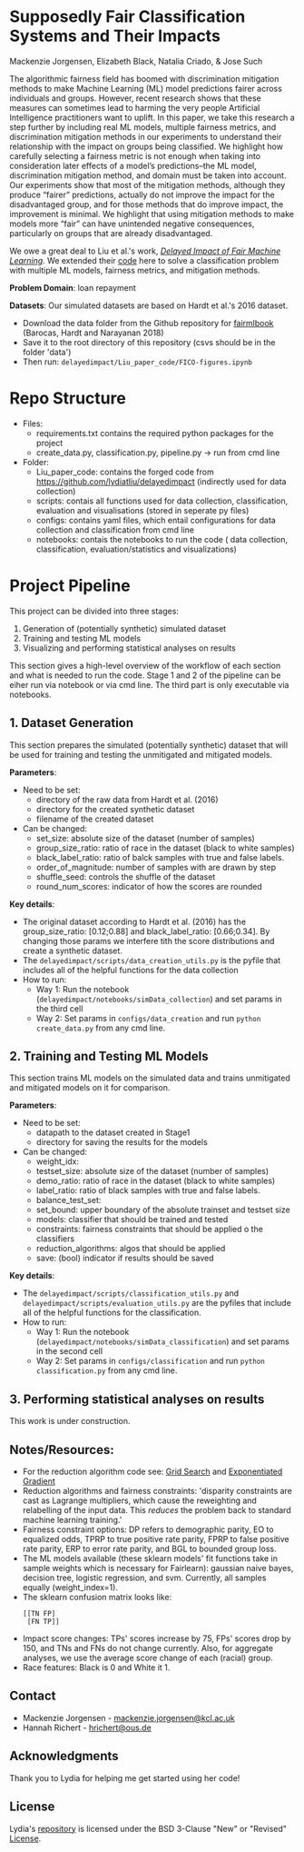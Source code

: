 # Supposedly Fair Classification Systems and Their Impacts
Mackenzie Jorgensen, Elizabeth Black, Natalia Criado, & Jose Such

The algorithmic fairness field has boomed with discrimination mitigation methods to make Machine Learning (ML) model
predictions fairer across individuals and groups. However, recent research shows that these measures can sometimes lead
to harming the very people Artificial Intelligence practitioners want to uplift. In this paper, we take this research a step
further by including real ML models, multiple fairness metrics, and discrimination mitigation methods in our experiments to
understand their relationship with the impact on groups being classified. We highlight how carefully selecting a fairness
metric is not enough when taking into consideration later effects of a model’s predictions–the ML model, discrimination
mitigation method, and domain must be taken into account. Our experiments show that most of the mitigation methods,
although they produce “fairer” predictions, actually do not improve the impact for the disadvantaged group, and for those
methods that do improve impact, the improvement is minimal. We highlight that using mitigation methods to make models
more “fair” can have unintended negative consequences, particularly on groups that are already disadvantaged.

We owe a great deal to Liu et al.'s work, [*Delayed Impact of Fair Machine Learning*](https://arxiv.org/abs/1803.04383). We extended their [code](https://github.com/lydiatliu/delayedimpact) here to solve a classification problem with 
multiple ML models, fairness metrics, and mitigation methods. 

**Problem Domain**: loan repayment

**Datasets**:
Our simulated datasets are based on Hardt et al.'s 2016 dataset. 
- Download the data folder from the Github repository for [fairmlbook](https://github.com/fairmlbook/fairmlbook.github.io/tree/master/code/creditscore) (Barocas, Hardt and Narayanan 2018)
- Save it to the root directory of this repository (csvs should be in the folder 'data')
- Then run: ```delayedimpact/Liu_paper_code/FICO-figures.ipynb```

# Repo Structure
 - Files:
    - requirements.txt contains the required python packages for the project
    - create_data.py, classification.py, pipeline.py -> run from cmd line
 - Folder:
    - Liu_paper_code: contains the forged code from https://github.com/lydiatliu/delayedimpact (indirectly used for data collection)
    - scripts: contais all functions used for data collection, classification, evaluation and visualisations (stored in seperate py files)
    - configs: contains yaml files, which entail configurations for data collection and classification from cmd line
    - notebooks: contais the notebooks to run the code ( data collection, classification, evaluation/statistics and visualizations)

# Project Pipeline

This project can be divided into three stages:
1. Generation of (potentially synthetic) simulated dataset
2. Training and testing ML models
3. Visualizing and performing statistical analyses on results

This section gives a high-level overview of the workflow of each section and what is needed to run the code.
Stage 1 and 2 of the pipeline can be eiher run via notebook or via cmd line. The third part is only executable via notebooks.

## 1. Dataset Generation

This section prepares the simulated (potentially synthetic) dataset that will be used for training and testing the unmitigated and mitigated models. 

**Parameters**:
- Need to be set:
  - directory of the raw data from Hardt et al. (2016)
  - directory for the created synthetic dataset
  - filename of the created dataset
- Can be changed:
  - set_size: absolute size of the dataset (number of samples)
  - group_size_ratio: ratio of race in the dataset (black to white samples)
  - black_label_ratio: ratio of balck samples with true and false labels.
  - order_of_magnitude: number of samples with are drawn by step
  - shuffle_seed: controls the shuffle of the dataset
  - round_num_scores: indicator of how the scores are rounded
  
**Key details**:
- The original dataset according to Hardt et al. (2016) has the group_size_ratio: [0.12;0.88] and black_label_ratio: [0.66;0.34]. 
  By changing those params we interfere tith the score distributions and create a synthetic dataset.
- The ```delayedimpact/scripts/data_creation_utils.py``` is the pyfile that includes all of the helpful functions for the data collection
- How to run:
  - Way 1: Run the notebook (```delayedimpact/notebooks/simData_collection```) and set params in the third cell
  - Way 2: Set params in ```configs/data_creation``` and run ```python create_data.py``` from any cmd line.


## 2. Training and Testing ML Models

This section trains ML models on the simulated data and trains unmitigated and mitigated models on it for comparison. 

**Parameters**:
- Need to be set:
  - datapath to the dataset created in Stage1
  - directory for saving the results for the models
- Can be changed:
  - weight_idx:
  - testset_size: absolute size of the dataset (number of samples)
  - demo_ratio: ratio of race in the dataset (black to white samples)
  - label_ratio: ratio of black samples with true and false labels.
  - balance_test_set: 
  - set_bound: upper boundary of the absolute trainset and testset size
  - models: classifier that should be trained and tested
  - constraints: fairness constraints that should be applied o the classifiers
  - reduction_algorithms: algos that should be applied
  - save: (bool) indicator if results should be saved
  
**Key details**:
- The ```delayedimpact/scripts/classification_utils.py``` and ```delayedimpact/scripts/evaluation_utils.py``` are the pyfiles that include all of the helpful functions for the classification.
- How to run:
  - Way 1: Run the notebook (```delayedimpact/notebooks/simData_classification```) and set params in the second cell
  - Way 2: Set params in ```configs/classification``` and run ```python classification.py``` from any cmd line.


## 3. Performing statistical analyses on results

This work is under construction.

<!-- NOTES -->
## Notes/Resources:
- For the reduction algorithm code see: [Grid Search](https://github.com/fairlearn/fairlearn/blob/main/fairlearn/reductions/_grid_search/grid_search.py) and [Exponentiated Gradient](https://github.com/fairlearn/fairlearn/blob/main/fairlearn/reductions/_exponentiated_gradient/exponentiated_gradient.py)
- Reduction algorithms and fairness constraints: 'disparity constraints are cast as Lagrange multipliers, which cause the reweighting and relabelling of the input data. This *reduces* the problem back to standard machine learning training.'
- Fairness constraint options: DP refers to demographic parity, EO to equalized odds, TPRP to true positive rate parity, FPRP to false positive rate parity, ERP to error rate parity, and BGL to bounded group loss.
- The ML models available (these sklearn models' fit functions take in sample weights which is necessary for Fairlearn): gaussian naive bayes, decision tree, logistic regression, and svm. Currently, all samples equally (weight_index=1).
- The sklearn confusion matrix looks like:
  ```
  [[TN FP]
   [FN TP]]
  ```
- Impact score changes: TPs' scores increase by 75, FPs' scores drop by 150, and TNs and FNs do not change currently. Also, for aggregate analyses, we use the average score change of each (racial) group.
- Race features: Black is 0 and White it 1.   

<!-- CONTACT -->
## Contact
* Mackenzie Jorgensen - mackenzie.jorgensen@kcl.ac.uk
* Hannah Richert - hrichert@ous.de

<!-- ACKNOWLEDGEMENTS -->
## Acknowledgments
Thank you to Lydia for helping me get started using her code!

<!-- License -->
## License
Lydia's [repository](https://github.com/lydiatliu/delayedimpact) is licensed under the BSD 3-Clause "New" or "Revised" [License](https://github.com/lydiatliu/delayedimpact/blob/master/LICENSE).
